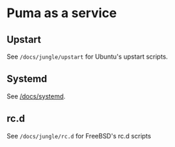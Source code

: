# Puma as a service

## Upstart

See `/docs/jungle/upstart` for Ubuntu's upstart scripts.

## Systemd

See [/docs/systemd](https://github.com/puma/puma/blob/master/docs/systemd.md).

## rc.d

See `/docs/jungle/rc.d` for FreeBSD's rc.d scripts
